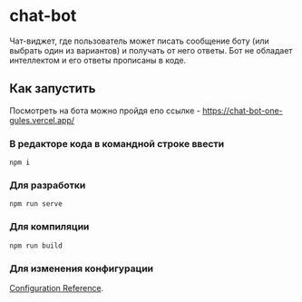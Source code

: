 # chat-bot

Чат-виджет, где пользователь может писать сообщение боту (или выбрать один из вариантов) и получать от него ответы. 
Бот не обладает интеллектом и его ответы прописаны в коде.

## Как запустить

Посмотреть на бота можно пройдя епо ссылке - https://chat-bot-one-gules.vercel.app/

### В редакторе кода в командной строке ввести 
```
npm i
```
### Для разработки
```
npm run serve
```
### Для компиляции
```
npm run build
```
### Для изменения конфигурации
[Configuration Reference](https://cli.vuejs.org/config/).

